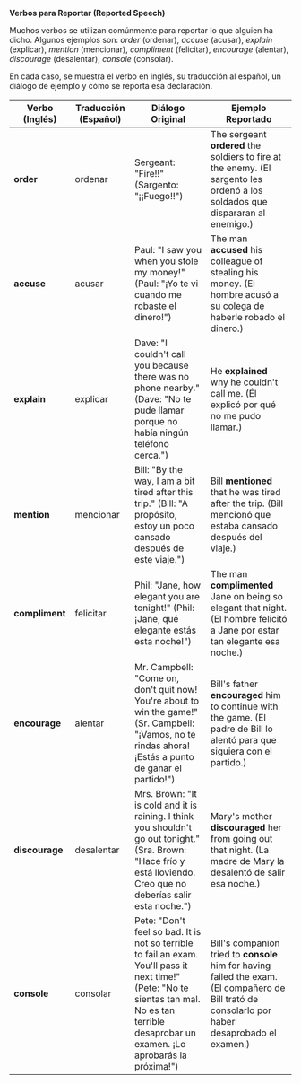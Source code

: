 

**Verbos para Reportar (Reported Speech)**

Muchos verbos se utilizan comúnmente para reportar lo que alguien ha dicho. Algunos ejemplos son: *order* (ordenar), *accuse* (acusar), *explain* (explicar), *mention* (mencionar), *compliment* (felicitar), *encourage* (alentar), *discourage* (desalentar), *console* (consolar).

En cada caso, se muestra el verbo en inglés, su traducción al español, un diálogo de ejemplo y cómo se reporta esa declaración.

| Verbo (Inglés) | Traducción (Español) | Diálogo Original | Ejemplo Reportado |
|---|---|---|---|
| **order** | ordenar |  Sergeant: "Fire!!" (Sargento: "¡¡Fuego!!") | The sergeant **ordered** the soldiers to fire at the enemy. (El sargento les ordenó a los soldados que dispararan al enemigo.) |
| **accuse** | acusar | Paul: "I saw you when you stole my money!" (Paul: "¡Yo te vi cuando me robaste el dinero!") | The man **accused** his colleague of stealing his money. (El hombre acusó a su colega de haberle robado el dinero.) |
| **explain** | explicar | Dave: "I couldn't call you because there was no phone nearby." (Dave: "No te pude llamar porque no había ningún teléfono cerca.") | He **explained** why he couldn't call me. (Él explicó por qué no me pudo llamar.) |
| **mention** | mencionar | Bill: "By the way, I am a bit tired after this trip." (Bill: "A propósito, estoy un poco cansado después de este viaje.") | Bill **mentioned** that he was tired after the trip. (Bill mencionó que estaba cansado después del viaje.) |
| **compliment** | felicitar | Phil: "Jane, how elegant you are tonight!" (Phil: ¡Jane, qué elegante estás esta noche!") | The man **complimented** Jane on being so elegant that night. (El hombre felicitó a Jane por estar tan elegante esa noche.) |
| **encourage** | alentar | Mr. Campbell: "Come on, don't quit now! You're about to win the game!" (Sr. Campbell: "¡Vamos, no te rindas ahora! ¡Estás a punto de ganar el partido!") | Bill's father **encouraged** him to continue with the game. (El padre de Bill lo alentó para que siguiera con el partido.) |
| **discourage** | desalentar | Mrs. Brown: "It is cold and it is raining. I think you shouldn't go out tonight." (Sra. Brown: "Hace frío y está lloviendo. Creo que no deberías salir esta noche.") | Mary's mother **discouraged** her from going out that night. (La madre de Mary la desalentó de salir esa noche.) |
| **console** | consolar | Pete: "Don't feel so bad. It is not so terrible to fail an exam. You'll pass it next time!" (Pete: "No te sientas tan mal. No es tan terrible desaprobar un examen. ¡Lo aprobarás la próxima!") | Bill's companion tried to **console** him for having failed the exam. (El compañero de Bill trató de consolarlo por haber desaprobado el examen.) |

